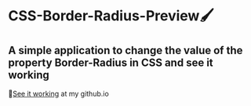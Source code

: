 # CSS-Border-Radius-Preview🖌
## A simple application to change the value of the property Border-Radius in CSS and see it working
🔗[See it working](https://mariana-fs.github.io/CSS-Border-Radius-Preview/) at my github.io
